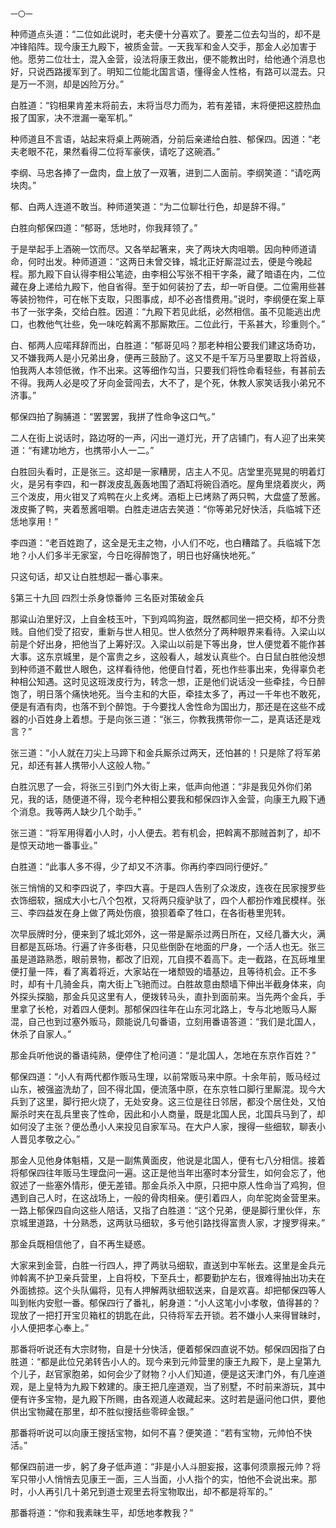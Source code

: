     一〇一 

   种师道点头道：“二位如此说时，老夫便十分喜欢了。要差二位去勾当的，却不是冲锋陷阵。现今康王九殿下，被质金营。一天我军和金人交手，那金人必加害于他。愿劳二位壮士，混入金营，设法将康王救出，便不能教出时，给他通个消息也好，只说西路援军到了。明知二位能北国言语，懂得金人性格，有路可以混去。只是万一不测，却是凶险万分。”

   白胜道：“钧相果肯差末将前去，末将当尽力而为，若有差错，末将便把这腔热血报了国家，决不泄漏一毫军机。”

   种师道且不言语，站起来将桌上两碗酒，分前后亲递给白胜、郁保四。因道：“老夫老眼不花，果然看得二位将军豪侠，请吃了这碗酒。”

   李纲、马忠各捧了一盘肉，盘上放了一双箸，进到二人面前。李纲笑道：“请吃两块肉。”

   郁、白两人连道不敢当。种师道笑道：“为二位聊壮行色，却是辞不得。”

   白胜向郁保四道：“郁哥，恁地时，你我拜领了。”

   于是举起手上酒碗一饮而尽。又各举起箸来，夹了两块大肉咀嚼。因向种师道请命，何时出发。种师道道：“这两日未曾交锋，城北正好厮混过去，便是今晚起程。那九殿下自认得李相公笔迹，由李相公写张不相干字条，藏了暗语在内，二位藏在身上递给九殿下，他自省得。至于如何装扮了去，却一听自便。二位需用些甚等装扮物件，可在帐下支取，只图事成，却不必吝惜费用。”说时，李纲便在案上草书了一张字条，交给白胜。因道：“九殿下若见此纸，必然相信。虽不见能逃出虎口，也教他气壮些，免一味吃斡离不那厮欺压。二位此行，干系甚大，珍重则个。”

   白、郁两人应喏拜辞而出，白胜道：“郁哥见吗？那老种相公要我们建这场奇功，又不嫌我两人是小兄弟出身，便再三鼓励了。这又不是千军万马里要取上将首级，怕我两人本领低微，作不出来。这等细作勾当，只要我们将性命看轻些，有甚前去不得。我两人必是咬了牙向金营闯去，大不了，是个死，休教人家笑话我小弟兄不济事。”

   郁保四拍了胸脯道：“罢罢罢，我拼了性命争这口气。”

   二人在街上说话时，路边呀的一声，闪出一道灯光，开了店铺门，有人迎了出来笑道：“有建功地方，也携带小人一二。”

   白胜回头看时，正是张三。这却是一家糟房，店主人不见。店堂里亮晃晃的明着灯火，是另有李四，和一群泼皮乱轰轰地围了酒缸将碗舀酒吃。屋角里烧着炭火，两三个泼皮，用火钳叉了鸡鸭在火上炙烤。酒柜上已烤熟了两只鸭，大盘盛了葱酱。泼皮撕了鸭，夹着葱酱咀嚼。白胜走进店去笑道：“你等弟兄好快活，兵临城下还恁地享用！”

   李四道：“老百姓跑了，这全是无主之物，小人们不吃，也白糟踏了。兵临城下怎地？小人们多半无家室，今日吃得醉饱了，明日也好痛快地死。”

   只这句话，却又让白胜想起一番心事来。

   §第三十九回 四烈士杀身惊番帅 三名臣对策破金兵

   那粱山泊里好汉，上自金枝玉叶，下到鸡鸣狗盗，既然都同坐一把交椅，却不分贵贱。自他们受了招安，重新与世人相见。世人依然分了两种眼界来看待。入梁山以前是个好出身，把他当了上筹好汉。入梁山以前是下等出身，世人便觉着不能作甚大事。这东京城里，是个富贵之乡，这般看人，越发认真些个。白日鼠白胜他没想到种师道不戴世人眼色，这样看待他，他便自忖着，死也作些事出来，免得辜负老种相公知遇。这时见这班泼皮行为，转念一想，正是他们说话没一些牵挂，今日醉饱了，明日落个痛快地死。当今主和的大臣，牵挂太多了，再过一千年也不敢死，便是有酒有肉，也落不到个醉饱。于今要找人舍性命为国出力，那还是在这些不成器的小百姓身上着想。于是向张三道：“张三，你教我携带你一二，是真话还是戏言？”

   张三道：“小人就在刀尖上马蹄下和金兵厮杀过两天，还怕甚的！只是除了将军弟兄，却还有甚人携带小人这般人物。”

   白胜沉思了一会，将张三引到门外大街上来，低声向他道：“非是我见外你们弟兄，我的话，随便道不得，现今老种相公要我和郁保四诈入金营，向康王九殿下通个消息。我等两人缺少几个助手。”

   张三道：“将军用得着小人时，小人便去。若有机会，把斡离不那贼首刺了，却不是惊天动地一番事业。”

   白胜道：“此事人多不得，少了却又不济事。你再约李四同行便好。”

   张三悄悄的又和李四说了，李四大喜。于是四人告别了众泼皮，连夜在民家搜罗些衣饰细软，捆成大小七八个包袱，又将两只瘦驴驮了，四个人都扮作难民模样。张三、李四益发在身上做了两处伤痕，狼狈着牵了牲口，在各街巷里兜转。

   次早辰牌时分，便来到了城北郊外，这一带是厮杀过两日所在，又经几番大火，满目都是瓦砾场。行遍了许多街巷，只见些倒卧在地面的尸身，一个活人也无。张三虽是道路熟悉，眼前景物，都改了旧观，兀自摸不着高下。走一截路，在瓦砾堆里便打量一阵，看了离着将近，大家站在一堵颓毁的墙基边，且等待机会。正不多时，却有十几骑金兵，南大街上飞驰而过。白胜故意由颓墙下伸出半截身体来，向外探头探脑，那金兵见这里有人，便拨转马头，直扑到面前来。当先两个金兵，手里拿了长枪，对着四人便刺。那郁保四往年在山东河北路上，专与北地贩马人厮混，自己也到过塞外贩马，颇能说几句番语，立刻用番语答道：“我们是北国人，休杀了自家人。”

   那金兵听他说的番语纯熟，便停住了枪问道：“是北国人，怎地在东京作百姓？”

   郁保四道：“小人有两代都作贩马生理，以前常贩马来中原。十余年前，贩马经过山东，被强盗洗劫了，回不得北国，便流落中原，在东京牲口脚行里厮混。现今大兵到了这里，脚行把火烧了，无处安身。这三位是往日邻居，都没个居住处，又怕厮杀时夹在乱兵里丧了性命，因此和小人商量，既是北国人民，北国兵马到了，却如何没了主张？便怂恿小人来投见自家军马。在大户人家，搜得一些细软，聊表小人晋见孝敬之心。”

   那金人见他身体魁梧，又是一副焦黄面皮，他说是北国人，便有七八分相信。接着将郁保四往年贩马生理盘问一遍。这正是他当年出塞时本分营生，如何会忘了，他叙述了一些塞外情形，便无差错。那金兵杀入中原，只把中原人性命当了鸡狗，但遇到自己人时，在这战场上，一般的骨肉相亲。便引着四人，向牟驼岗金营里来。一路上郁保四自向这些人陪话，又指了白胜道：“这个兄弟，便是脚行里伙伴，东京城里道路，十分熟悉，这两驮马细软，多亏他引路找得富贵人家，才搜罗得来。”

   那金兵既相信他了，自不再生疑惑。

   大家来到金营，白胜一行四人，押了两驮马细软，直送到中军帐去。这里是金兵元帅斡离不护卫亲兵营里，上自将校，下至兵士，都要勤护左右，很难得抽出功夫在外面掳掠。这个头队偏将，见有人押解两驮细软送来，自是欢喜。却把郁保四等人叫到帐内安慰一番。郁保四行了番礼，躬身道：“小人这笔小小孝敬，值得甚的？现放了一把打开宝贝箱杠的钥匙在此，只待将军去开锁。若不嫌小人来得冒昧时，小人便把孝心奉上。”

   那番将听说还有大宗财物，自是十分快活，便着郁保四直说不妨。郁保四因指了白胜道：“都是此位兄弟转告小人的。现今来到元帅营里的康王九殿下，是上皇第九个儿子，赵官家胞弟，如何会少了财物？小人们知道，便是这天津门外，有几座道观，是上皇特为九殿下敕建的。康王把几座道观，当了别墅，不时前来游玩，其中便有许多宝物，是九殿下所赐，由各观道人收藏起来。这时若是逼问他口供，要他供出宝物藏在那里，却不胜似搜括些零碎金银。”

   那番将听说可以向康王搜括宝物，如何不喜？便笑道：“若有宝物，元帅怕不快活。”

   郁保四前进一步，躬了身子低声道：“非是小人斗胆妄报，这事何须禀报元帅？将军只带小人悄悄去见康王一面，三人当面，小人指个的实，怕他不会说出来。那时，小人再引几十弟兄到道士观里去将宝物取出，却不都是将军的。”

   那番将道：“你和我素昧生平，却恁地孝教我？”

